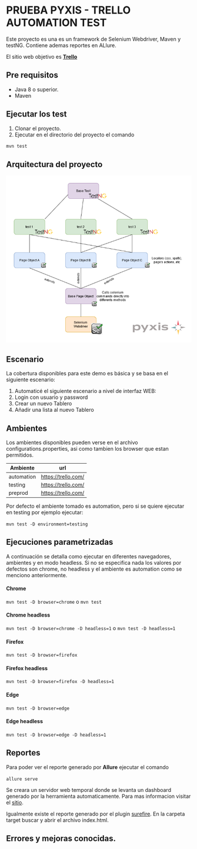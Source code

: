 # PRUEBA PYXIS - TRELLO AUTOMATION TEST

Este proyecto es una es un framework de Selenium Webdriver, Maven y testNG. Contiene ademas reportes en ALlure.

El sitio web objetivo es [**Trello**](https://trello.com/)

## Pre requisitos

* Java 8 o superior.
* Maven 

## Ejecutar los test
1. Clonar el proyecto.
2. Ejecutar en el directorio del proyecto el comando

``` sh
mvn test
```

## Arquitectura del proyecto

![img](imgDoc/pageobject_selenium_pyxis.png)

## Escenario 
La cobertura disponibles para este demo es básica y se basa en el siguiente escenario:

1. Automaticé el siguiente escenario a nivel de interfaz WEB:
2. Login con usuario y password
3. Crear un nuevo Tablero
4. Añadir una lista al nuevo Tablero


## Ambientes

Los ambientes disponibles pueden verse en el archivo configurations.properties, asi como tambien los browser que estan permitidos.

| Ambiente | url
| ------------- | ------------- |
| automation | https://trello.com/ |
| testing  | https://trello.com/  |
| preprod  | https://trello.com/  |

Por defecto el ambiente tomado es automation, pero si se quiere ejecutar en testing por ejemplo ejecutar:

```mvn test -D environment=testing```

## Ejecuciones parametrizadas

A continuación se detalla como ejecutar en diferentes navegadores, ambientes y en modo headless. Si no se especifica nada los valores por defectos son chrome, no headless y el ambiente es automation como se menciono anteriormente.

#### Chrome
```mvn test -D browser=chrome``` o  ```mvn test```
#### Chrome headless
```mvn test -D browser=chrome -D headless=1``` o  ```mvn test -D headless=1```

#### Firefox
```mvn test -D browser=firefox```
#### Firefox headless
```mvn test -D browser=firefox -D headless=1```

#### Edge
```mvn test -D browser=edge```
#### Edge headless
```mvn test -D browser=edge -D headless=1```


## Reportes

Para poder ver el reporte generado por **Allure** ejecutar el comando

```allure serve```

Se creara un servidor web temporal donde se levanta un dashboard generado por la herramienta automaticamente.
Para mas informacion visitar el [sitio](https://docs.qameta.io/allure/#_installing_a_commandline).

Igualmente existe el reporte generado por el plugin [surefire](https://maven.apache.org/surefire/maven-surefire-plugin/). En la carpeta target buscar y abrir el archivo index.html.

## Errores y mejoras conocidas.